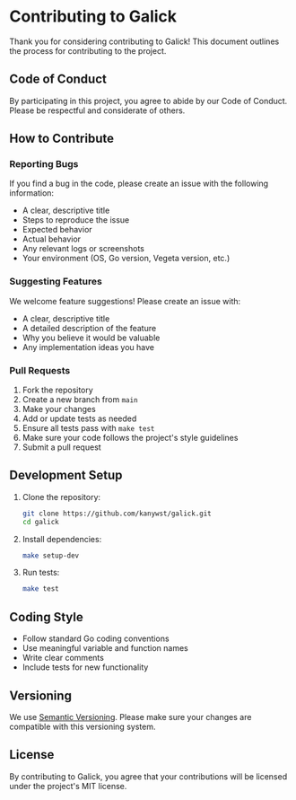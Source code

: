 # Contributing to Galick

Thank you for considering contributing to Galick! This document outlines the process for contributing to the project.

## Code of Conduct

By participating in this project, you agree to abide by our Code of Conduct. Please be respectful and considerate of others.

## How to Contribute

### Reporting Bugs

If you find a bug in the code, please create an issue with the following information:

- A clear, descriptive title
- Steps to reproduce the issue
- Expected behavior
- Actual behavior
- Any relevant logs or screenshots
- Your environment (OS, Go version, Vegeta version, etc.)

### Suggesting Features

We welcome feature suggestions! Please create an issue with:

- A clear, descriptive title
- A detailed description of the feature
- Why you believe it would be valuable
- Any implementation ideas you have

### Pull Requests

1. Fork the repository
2. Create a new branch from `main`
3. Make your changes
4. Add or update tests as needed
5. Ensure all tests pass with `make test`
6. Make sure your code follows the project's style guidelines
7. Submit a pull request

## Development Setup

1. Clone the repository:
   ```bash
   git clone https://github.com/kanywst/galick.git
   cd galick
   ```

2. Install dependencies:
   ```bash
   make setup-dev
   ```

3. Run tests:
   ```bash
   make test
   ```

## Coding Style

- Follow standard Go coding conventions
- Use meaningful variable and function names
- Write clear comments
- Include tests for new functionality

## Versioning

We use [Semantic Versioning](https://semver.org/). Please make sure your changes are compatible with this versioning system.

## License

By contributing to Galick, you agree that your contributions will be licensed under the project's MIT license.
